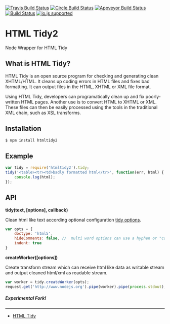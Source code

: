 [![Travis Build Status](http://img.shields.io/travis/ayhankuru/htmltidy2.svg?style=flat-square)](https://travis-ci.org/ayhankuru/htmltidy2) [![Circle Build Status](https://img.shields.io/circleci/project/ayhankuru/htmltidy2.svg?style=flat-square)](https://circleci.com/gh/ayhankuru/htmltidy2) [![Appveyor Build Status](https://img.shields.io/appveyor/ci/ayhankuru/htmltidy2.svg?style=flat-square)](https://ci.appveyor.com/project/ayhankuru/htmltidy2) [![Build Status](https://img.shields.io/david/ayhankuru/htmltidy2.svg?style=flat-square)](https://david-dm.org/ayhankuru/htmltidy2) [![io.js supported](https://img.shields.io/badge/io.js-supported-green.svg?style=flat-square)](https://iojs.org)





HTML Tidy2
=========

Node Wrapper for HTML Tidy

What is HTML Tidy?
-----------------
HTML Tidy is an open source program for checking and generating clean XHTML/HTML.
It cleans up coding errors in HTML files and fixes bad formatting.
It can output files in the HTML, XHTML or XML file format.

Using HTML Tidy, developers can programatically clean up and fix poorly-written HTML pages.
Another use is to convert HTML to XHTML or XML.
These files can then be easily processed using the tools in the traditional XML chain,
such as XSL transforms.

Installation
------------
```sh
$ npm install htmltidy2
```

Example
-------

```javascript
var tidy = require('htmltidy2').tidy;
tidy('<table><tr><td>badly formatted html</tr>', function(err, html) {
    console.log(html);
});
```

API
---
__tidy(text, [options], callback)__

Clean html like text according optional configuration [tidy options](http://www.html-tidy.org/quickref.html).

```javascript
var opts = {
    doctype: 'html5',
    hideComments: false, //  multi word options can use a hyphen or "camel case"
    indent: true
}
```
__createWorker([options])__

Create transform stream which can receive html like data as writable stream and output cleaned html/xml as readable stream.

```javascript
var worker = tidy.createWorker(opts);
request.get('http://www.nodejs.org').pipe(worker).pipe(process.stdout);
```

##### Experimental Fork!
-------
* [HTML Tidy](https://github.com/vavere/htmltidy)
